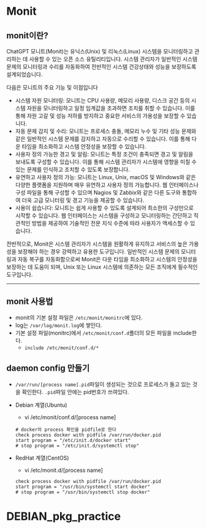 # Monit

## monit이란?
ChatGPT
모니트(Monit)는 유닉스(Unix) 및 리눅스(Linux) 시스템을 모니터링하고 관리하는 데 사용할 수 있는 오픈 소스 유틸리티입니다. 시스템 관리자가 일반적인 시스템 문제의 모니터링과 수리를 자동화하여 전반적인 시스템 건강상태와 성능을 보장하도록 설계되었습니다.   

다음은 모니트의 주요 기능 및 이점입니다   

- 시스템 자원 모니터링: 모니트는 CPU 사용량, 메모리 사용량, 디스크 공간 등의 시스템 자원을 모니터링하고 일정 임계값을 초과하면 조치를 취할 수 있습니다. 이를 통해 자원 고갈 및 성능 저하를 방지하고 중요한 서비스의 가용성을 보장할 수 있습니다.     
- 자동 문제 감지 및 수리: 모니트는 프로세스 충돌, 메모리 누수 및 기타 성능 문제와 같은 일반적인 시스템 문제를 감지하고 자동으로 수리할 수 있습니다. 이를 통해 다운 타임을 최소화하고 시스템 안정성을 보장할 수 있습니다.   
- 사용자 정의 가능한 경고 및 알림: 모니트는 특정 조건이 충족되면 경고 및 알림을 보내도록 구성할 수 있습니다. 이를 통해 시스템 관리자가 시스템에 영향을 미칠 수 있는 문제를 인식하고 조치할 수 있도록 보장합니다.   
- 유연하고 사용자 정의 가능: 모니트는 Linux, Unix, macOS 및 Windows와 같은 다양한 플랫폼을 지원하며 매우 유연하고 사용자 정의 가능합니다. 웹 인터페이스나 구성 파일을 통해 구성할 수 있으며 Nagios 및 Zabbix와 같은 다른 도구와 통합하여 더욱 고급 모니터링 및 경고 기능을 제공할 수 있습니다.   
- 사용이 쉽습니다: 모니트는 쉽게 사용할 수 있도록 설계되어 최소한의 구성만으로 시작할 수 있습니다. 웹 인터페이스는 시스템을 구성하고 모니터링하는 간단하고 직관적인 방법을 제공하여 기술적인 전문 지식 수준에 따라 사용자가 액세스할 수 있습니다.    

전반적으로, Monit은 시스템 관리자가 시스템을 원활하게 유지하고 서비스의 높은 가용성을 보장해야 하는 경우 강력하고 유용한 도구입니다. 일반적인 시스템 문제의 모니터링과 자동 복구를 자동화함으로써 Monit은 다운 타임을 최소화하고 시스템의 안정성을 보장하는 데 도움이 되며, Unix 또는 Linux 시스템에 의존하는 모든 조직에게 필수적인 도구입니다.   

---

## monit 사용법   
- monit의 기본 설정 파일은 ```/etc/monit/monitrc```에 있다.   
- log는 ```/var/log/monit.log```에 쌓인다.   
- 기본 설정 파일(monitrc)에서 ```/etc/monit/conf.d```폴더의 모든 파일을 include한다.   
	- ```include /etc/monit/conf.d/*```   

## daemon config 만들기   
- ```/var/run/[process name].pid```파일이 생성되는 것으로 프로세스가 돌고 있는 것을 확인한다. ```.pid```파일 안에는 pid번호가 쓰여있다.   

- Debian 계열(Ubuntu)   
	- vi /etc/monit/conf.d/[process name]   
	```
	# docker의 process 확인을 pidfile로 한다   
	check process docker with pidfile /var/run/docker.pid   
	start program = "/etc/init.d/docker start"   
	# stop program = "/etc/init.d/systemctl stop"   
	```   
- RedHat 계열(CentOS)   
	- vi /etc/monit.d/[process name]
	```
	check process docker with pidfile /var/run/docker.pid   
    start program = "/usr/bin/systemctl start docker"   
    # stop program = "/usr/bin/systemctl stop docker"   
	```   
	
# DEBIAN_pkg_practice
